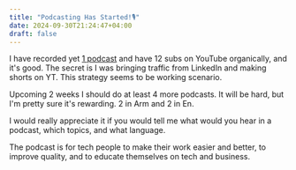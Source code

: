```yaml
---
title: "Podcasting Has Started!🎙️"
date: 2024-09-30T21:24:47+04:00
draft: false
---
```

I have recorded yet [1 podcast](https://www.youtube.com/watch?v=wOBOWZ7I-sM) and have 12 subs on YouTube organically, and it's good. The secret is I was bringing traffic from LinkedIn and making shorts on YT. This strategy seems to be working scenario.

Upcoming 2 weeks I should do at least 4 more podcasts. It will be hard, but I'm pretty sure it's rewarding. 2 in Arm and 2 in En.

I would really appreciate it if you would tell me what would you hear in a podcast, which topics, and what language. 

The podcast is for tech people to make their work easier and better, to improve quality, and to educate themselves on tech and business.